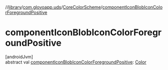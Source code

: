 //[library](../../../index.md)/[com.glovoapp.uds](../index.md)/[CoreColorScheme](index.md)/[componentIconBlobIconColorForegroundPositive](component-icon-blob-icon-color-foreground-positive.md)

# componentIconBlobIconColorForegroundPositive

[androidJvm]\
abstract val [componentIconBlobIconColorForegroundPositive](component-icon-blob-icon-color-foreground-positive.md): [Color](https://developer.android.com/reference/kotlin/androidx/compose/ui/graphics/Color.html)
